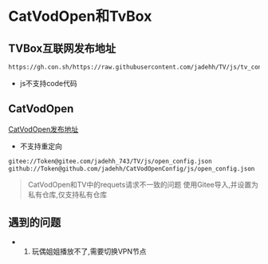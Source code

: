 # CatVodOpen和TvBox

## TVBox互联网发布地址

```bash
https://gh.con.sh/https://raw.githubusercontent.com/jadehh/TV/js/tv_config.json
```
* js不支持code代码

## CatVodOpen

[CatVodOpen发布地址](https://github.com/catvod/CatVodOpen/releases)

* 不支持重定向

```bash
gitee://Token@gitee.com/jadehh_743/TV/js/open_config.json
github://Token@github.com/jadehh/CatVodOpenConfig/js/open_config.json

```
> CatVodOpen和TV中的requets请求不一致的问题
> 使用Gitee导入,并设置为私有仓库,仅支持私有仓库



## 遇到的问题
* 1. 玩偶姐姐播放不了,需要切换VPN节点




